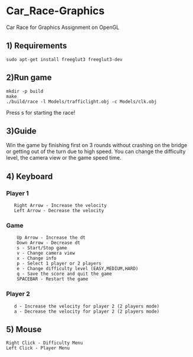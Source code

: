 # Car_Race-Graphics
Car Race for Graphics Assignment on OpenGL

## 1) Requirements
    
    sudo apt-get install freeglut3 freeglut3-dev  
    
## 2)Run game
    mkdir -p build
    make
    ./build/race -l Models/trafficlight.obj -c Models/clk.obj
    
Press s for starting the race!
    
## 3)Guide
Win the game by finishing first on 3 rounds without crashing on the bridge or getting out of the turn due to high speed.
You can change the difficulty level, the camera view or the game speed time.
   
## 4) Keyboard
   ### Player 1
       Right Arrow - Increase the velocity
       Left Arrow - Decrease the velocity
       
   ### Game 
        Up Arrow - Increase the dt
        Down Arrow - Decrease dt
        s - Start/Stop game
        v - Change camera view
        x - Change info
        p - Select 1 player or 2 players
        e - Change difficulty level (EASY,MEDIUM,HARD)
        q - Save the score and quit the game
        SPACEBAR - Restart the game
        
   ### Player 2
       d - Increase the velocity for player 2 (2 players mode)
       a - Decrease the velocity for player 2 (2 players mode)
    
## 5) Mouse
    Right Click - Difficulty Menu
    Left Click - Player Menu
